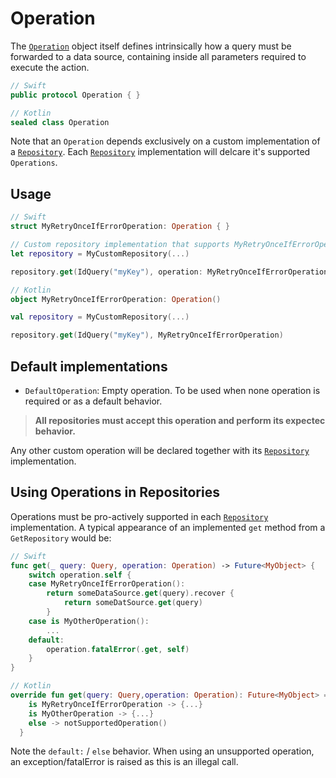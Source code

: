# Operation

The [`Operation`](Operation.md) object itself defines intrinsically how a query must be forwarded to a data source, containing inside all parameters required to execute the action.

```swift
// Swift
public protocol Operation { }
```

```kotlin
// Kotlin
sealed class Operation
```
Note that an `Operation` depends exclusively on a custom implementation of a [`Repository`](Repository.md). Each [`Repository`](Repository.md) implementation will delcare it's supported `Operations`.

## Usage

```swift
// Swift
struct MyRetryOnceIfErrorOperation: Operation { }

// Custom repository implementation that supports MyRetryOnceIfErrorOperation
let repository = MyCustomRepository(...) 

repository.get(IdQuery("myKey"), operation: MyRetryOnceIfErrorOperation())
```

```kotlin
// Kotlin
object MyRetryOnceIfErrorOperation: Operation()

val repository = MyCustomRepository(...)

repository.get(IdQuery("myKey"), MyRetryOnceIfErrorOperation)
```

## Default implementations

- `DefaultOperation`: Empty operation. To be used when none operation is required or as a default behavior.

>**All repositories must accept this operation and perform its expectec behavior.**

Any other custom operation will be declared together with its [`Repository`](Repository.md) implementation.

## Using Operations in Repositories

Operations must be pro-actively supported in each [`Repository`](Repository.md) implementation. A typical appearance of an implemented `get` method from a `GetRepository` would be:

```swift
// Swift
func get(_ query: Query, operation: Operation) -> Future<MyObject> {
    switch operation.self {
    case MyRetryOnceIfErrorOperation():
        return someDataSource.get(query).recover {
            return someDatSource.get(query)
        }
    case is MyOtherOperation():
        ... 
    default:
        operation.fatalError(.get, self)
    }
}    
```

```kotlin
// Kotlin
override fun get(query: Query,operation: Operation): Future<MyObject> = when (operation) {
    is MyRetryOnceIfErrorOperation -> {...}
    is MyOtherOperation -> {...}
    else -> notSupportedOperation()
  }

```

Note the `default:` / `else` behavior. When using an unsupported operation, an exception/fatalError is raised as this is an illegal call.
